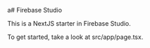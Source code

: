 a# Firebase Studio

This is a NextJS starter in Firebase Studio.

To get started, take a look at src/app/page.tsx.
